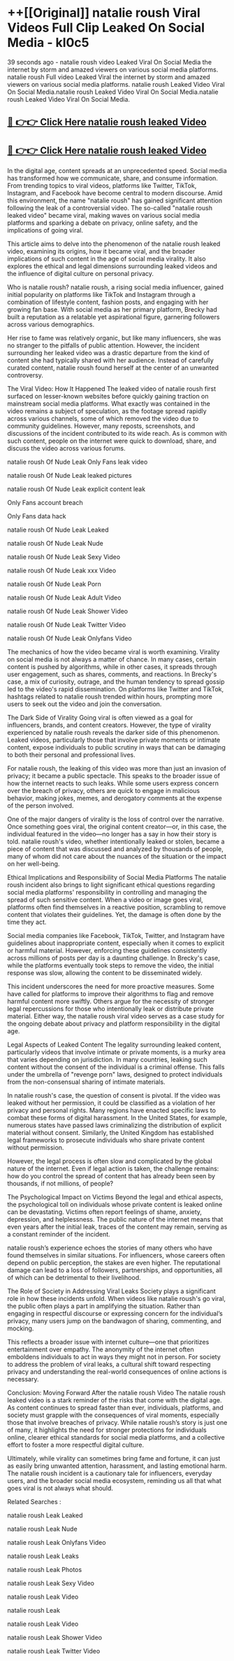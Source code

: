 # ++[[Original]] natalie roush Viral Videos Full Clip Leaked On Social Media - kl0c5<br>

39 seconds ago - natalie roush video Leaked Viral On Social Media the internet by storm and amazed viewers on various social media platforms.
natalie roush Full video Leaked Viral the internet by storm and amazed viewers on various social media platforms. natalie roush Leaked Video Viral On Social Media.natalie roush Leaked Video Viral On Social Media.natalie roush Leaked Video Viral On Social Media.<br>


## [🔴 👉👉 Click Here natalie roush leaked Video ](https://onlyclips.site?title=natalie_roush&ref=git)

## [🔴 👉👉 Click Here natalie roush leaked Video ](https://onlyclips.site?title=natalie_roush&ref=git)

In the digital age, content spreads at an unprecedented speed. Social media has transformed how we communicate, share, and consume information. From trending topics to viral videos, platforms like Twitter, TikTok, Instagram, and Facebook have become central to modern discourse. Amid this environment, the name "natalie roush" has gained significant attention following the leak of a controversial video. The so-called "natalie roush leaked video" became viral, making waves on various social media platforms and sparking a debate on privacy, online safety, and the implications of going viral.

This article aims to delve into the phenomenon of the natalie roush leaked video, examining its origins, how it became viral, and the broader implications of such content in the age of social media virality. It also explores the ethical and legal dimensions surrounding leaked videos and the influence of digital culture on personal privacy.

Who is natalie roush?
natalie roush, a rising social media influencer, gained initial popularity on platforms like TikTok and Instagram through a combination of lifestyle content, fashion posts, and engaging with her growing fan base. With social media as her primary platform, Brecky had built a reputation as a relatable yet aspirational figure, garnering followers across various demographics.

Her rise to fame was relatively organic, but like many influencers, she was no stranger to the pitfalls of public attention. However, the incident surrounding her leaked video was a drastic departure from the kind of content she had typically shared with her audience. Instead of carefully curated content, natalie roush found herself at the center of an unwanted controversy.

The Viral Video: How It Happened
The leaked video of natalie roush first surfaced on lesser-known websites before quickly gaining traction on mainstream social media platforms. What exactly was contained in the video remains a subject of speculation, as the footage spread rapidly across various channels, some of which removed the video due to community guidelines. However, many reposts, screenshots, and discussions of the incident contributed to its wide reach. As is common with such content, people on the internet were quick to download, share, and discuss the video across various forums.

natalie roush Of Nude Leak Only Fans leak video

natalie roush Of Nude Leak leaked pictures

natalie roush Of Nude Leak explicit content leak

Only Fans account breach

Only Fans data hack

natalie roush Of Nude Leak Leaked

natalie roush Of Nude Leak Nude

natalie roush Of Nude Leak Sexy Video

natalie roush Of Nude Leak xxx Video

natalie roush Of Nude Leak Porn

natalie roush Of Nude Leak Adult Video

natalie roush Of Nude Leak Shower Video

natalie roush Of Nude Leak Twitter Video

natalie roush Of Nude Leak Onlyfans Video

The mechanics of how the video became viral is worth examining. Virality on social media is not always a matter of chance. In many cases, certain content is pushed by algorithms, while in other cases, it spreads through user engagement, such as shares, comments, and reactions. In Brecky's case, a mix of curiosity, outrage, and the human tendency to spread gossip led to the video's rapid dissemination. On platforms like Twitter and TikTok, hashtags related to natalie roush trended within hours, prompting more users to seek out the video and join the conversation.

The Dark Side of Virality
Going viral is often viewed as a goal for influencers, brands, and content creators. However, the type of virality experienced by natalie roush reveals the darker side of this phenomenon. Leaked videos, particularly those that involve private moments or intimate content, expose individuals to public scrutiny in ways that can be damaging to both their personal and professional lives.

For natalie roush, the leaking of this video was more than just an invasion of privacy; it became a public spectacle. This speaks to the broader issue of how the internet reacts to such leaks. While some users express concern over the breach of privacy, others are quick to engage in malicious behavior, making jokes, memes, and derogatory comments at the expense of the person involved.

One of the major dangers of virality is the loss of control over the narrative. Once something goes viral, the original content creator—or, in this case, the individual featured in the video—no longer has a say in how their story is told. natalie roush's video, whether intentionally leaked or stolen, became a piece of content that was discussed and analyzed by thousands of people, many of whom did not care about the nuances of the situation or the impact on her well-being.

Ethical Implications and Responsibility of Social Media Platforms
The natalie roush incident also brings to light significant ethical questions regarding social media platforms' responsibility in controlling and managing the spread of such sensitive content. When a video or image goes viral, platforms often find themselves in a reactive position, scrambling to remove content that violates their guidelines. Yet, the damage is often done by the time they act.

Social media companies like Facebook, TikTok, Twitter, and Instagram have guidelines about inappropriate content, especially when it comes to explicit or harmful material. However, enforcing these guidelines consistently across millions of posts per day is a daunting challenge. In Brecky's case, while the platforms eventually took steps to remove the video, the initial response was slow, allowing the content to be disseminated widely.

This incident underscores the need for more proactive measures. Some have called for platforms to improve their algorithms to flag and remove harmful content more swiftly. Others argue for the necessity of stronger legal repercussions for those who intentionally leak or distribute private material. Either way, the natalie roush viral video serves as a case study for the ongoing debate about privacy and platform responsibility in the digital age.

Legal Aspects of Leaked Content
The legality surrounding leaked content, particularly videos that involve intimate or private moments, is a murky area that varies depending on jurisdiction. In many countries, leaking such content without the consent of the individual is a criminal offense. This falls under the umbrella of "revenge porn" laws, designed to protect individuals from the non-consensual sharing of intimate materials.

In natalie roush's case, the question of consent is pivotal. If the video was leaked without her permission, it could be classified as a violation of her privacy and personal rights. Many regions have enacted specific laws to combat these forms of digital harassment. In the United States, for example, numerous states have passed laws criminalizing the distribution of explicit material without consent. Similarly, the United Kingdom has established legal frameworks to prosecute individuals who share private content without permission.

However, the legal process is often slow and complicated by the global nature of the internet. Even if legal action is taken, the challenge remains: how do you control the spread of content that has already been seen by thousands, if not millions, of people?

The Psychological Impact on Victims
Beyond the legal and ethical aspects, the psychological toll on individuals whose private content is leaked online can be devastating. Victims often report feelings of shame, anxiety, depression, and helplessness. The public nature of the internet means that even years after the initial leak, traces of the content may remain, serving as a constant reminder of the incident.

natalie roush’s experience echoes the stories of many others who have found themselves in similar situations. For influencers, whose careers often depend on public perception, the stakes are even higher. The reputational damage can lead to a loss of followers, partnerships, and opportunities, all of which can be detrimental to their livelihood.

The Role of Society in Addressing Viral Leaks
Society plays a significant role in how these incidents unfold. When videos like natalie roush's go viral, the public often plays a part in amplifying the situation. Rather than engaging in respectful discourse or expressing concern for the individual’s privacy, many users jump on the bandwagon of sharing, commenting, and mocking.

This reflects a broader issue with internet culture—one that prioritizes entertainment over empathy. The anonymity of the internet often emboldens individuals to act in ways they might not in person. For society to address the problem of viral leaks, a cultural shift toward respecting privacy and understanding the real-world consequences of online actions is necessary.

Conclusion: Moving Forward After the natalie roush Video
The natalie roush leaked video is a stark reminder of the risks that come with the digital age. As content continues to spread faster than ever, individuals, platforms, and society must grapple with the consequences of viral moments, especially those that involve breaches of privacy. While natalie roush’s story is just one of many, it highlights the need for stronger protections for individuals online, clearer ethical standards for social media platforms, and a collective effort to foster a more respectful digital culture.

Ultimately, while virality can sometimes bring fame and fortune, it can just as easily bring unwanted attention, harassment, and lasting emotional harm. The natalie roush incident is a cautionary tale for influencers, everyday users, and the broader social media ecosystem, reminding us all that what goes viral is not always what should.

Related Searches :

natalie roush Leak Leaked

natalie roush Leak Nude

natalie roush Leak Onlyfans Video

natalie roush Leak Leaks

natalie roush Leak Photos

natalie roush Leak Sexy Video

natalie roush Leak Video

natalie roush Leak

natalie roush Leak Video

natalie roush Leak Shower Video

natalie roush Leak Twitter Video

